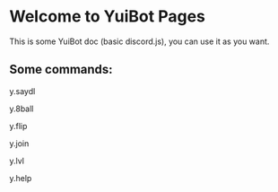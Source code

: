 # Welcome to YuiBot Pages
This is some YuiBot doc (basic discord.js), you can use it as you want.

## Some commands:
y.saydl

y.8ball

y.flip

y.join

y.lvl

y.help
